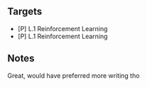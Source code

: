 ## Targets

- [P] L.1	Reinforcement Learning
- [P] L.1	Reinforcement Learning

## Notes

Great, would have preferred more writing tho

